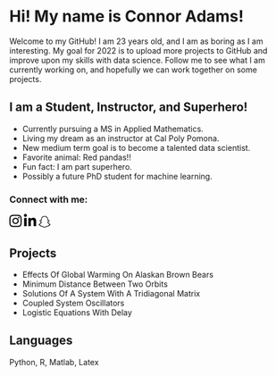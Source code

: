 
[//]: <> (Introducing myself)
# Hi! My name is Connor Adams!

[//]: <> (Quick bio summary)
Welcome to my GitHub! I am 23 years old, and I am as boring as I am interesting. My goal for 2022 is to upload more projects to GitHub and improve upon my skills with data science. Follow me to see what I am currently working on, and hopefully we can work together on some projects. 

[//]: <> (I have no fucking clue what I am doing.)

[//]: <> (Brief desciption of myself)
## I am a Student, Instructor, and Superhero!

- Currently pursuing a MS in Applied Mathematics.
- Living my dream as an instructor at Cal Poly Pomona.
- New medium term goal is to become a talented data scientist.
- Favorite animal: Red pandas!!
- Fun fact: I am part superhero.
- Possibly a future PhD student for machine learning.

### Connect with me:
[<img src="fa-instagram.svg" width="22">][instagram]
[<img src="fa-linkedin.svg" width="22">][linkedin]
[<img src="fa-snapchat.svg" width="22">][snapchat]


## Projects

- Effects Of Global Warming On Alaskan Brown Bears
- Minimum Distance Between Two Orbits
- Solutions Of A System With A Tridiagonal Matrix
- Coupled System Oscillators
- Logistic Equations With Delay

## Languages

Python, R, Matlab, Latex



[//]: <> (Links to social media and website in the future!)
[instagram]: https://instagram.com/cleeadams

[snapchat]: https://www.snapchat.com/add/cafferysmit?share_id=dxapTlfqlDg&locale=en-US

[linkedin]: https://www.linkedin.com/in/connor-adams-4a5449170/
